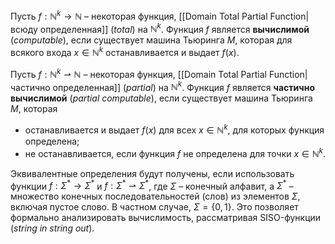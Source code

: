 
Пусть $f:ℕ^k→ℕ$ – некоторая функция, [[Domain Total Partial Function|всюду определенная]] (*total*) на $ℕ^k$. Функция $f$ является **вычислимой** (*computable*), если существует машина Тьюринга $M$, которая для всякого входа $x∈ℕ^k$ останавливается и выдает $f(x)$. 

Пусть $f: ℕ^k \rightharpoonup ℕ$ – некоторая функция, [[Domain Total Partial Function|частично определенная]] (*partial*) на $ℕ^k$. Функция $f$ является **частично вычислимой** (*partial computable*), если существует машина Тьюринга $M$, которая 
- останавливается и выдает $f(x)$ для всех $x∈ℕ^k$, для которых функция определена;
- не останавливается, если функция $f$ не определена для точки $x∈ℕ^k$.   

Эквивалентные определения будут получены, если использовать функции $f:\Sigma^*→\Sigma^*$ 
и $f:\Sigma^* \rightharpoonup \Sigma^*$, где $\Sigma$ – конечный алфавит, а $\Sigma^*$ – множество конечных последовательностей (слов) из элементов $\Sigma$, включая пустое слово. В частном случае, $\Sigma = \{ 0,1 \}$. Это позволяет формально анализировать вычислимость, рассматривая SISO-функции (*string in string out*).


